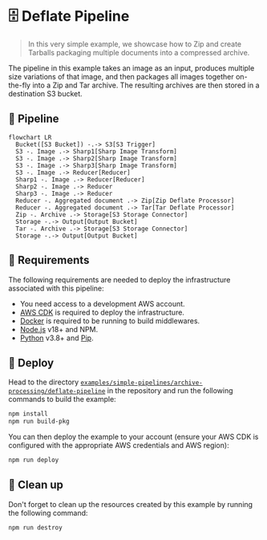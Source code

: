 # 🗄️ Deflate Pipeline

> In this very simple example, we showcase how to Zip and create Tarballs packaging multiple documents into a compressed archive.

The pipeline in this example takes an image as an input, produces multiple size variations of that image, and then packages all images together on-the-fly into a Zip and Tar archive. The resulting archives are then stored in a destination S3 bucket.

## :dna: Pipeline

```mermaid
flowchart LR
  Bucket([S3 Bucket]) -.-> S3[S3 Trigger]
  S3 -. Image .-> Sharp1[Sharp Image Transform]
  S3 -. Image .-> Sharp2[Sharp Image Transform]
  S3 -. Image .-> Sharp3[Sharp Image Transform]
  S3 -. Image .-> Reducer[Reducer]
  Sharp1 -. Image .-> Reducer[Reducer]
  Sharp2 -. Image .-> Reducer
  Sharp3 -. Image .-> Reducer
  Reducer -. Aggregated document .-> Zip[Zip Deflate Processor]
  Reducer -. Aggregated document .-> Tar[Tar Deflate Processor]
  Zip -. Archive .-> Storage[S3 Storage Connector]
  Storage -.-> Output[Output Bucket]
  Tar -. Archive .-> Storage[S3 Storage Connector]
  Storage -.-> Output[Output Bucket]
```

## 📝 Requirements

The following requirements are needed to deploy the infrastructure associated with this pipeline:

- You need access to a development AWS account.
- [AWS CDK](https://docs.aws.amazon.com/cdk/latest/guide/getting_started.html#getting_started_install) is required to deploy the infrastructure.
- [Docker](https://docs.docker.com/get-docker/) is required to be running to build middlewares.
- [Node.js](https://nodejs.org/en/download/) v18+ and NPM.
- [Python](https://www.python.org/downloads/) v3.8+ and [Pip](https://pip.pypa.io/en/stable/installation/).

## 🚀 Deploy

Head to the directory [`examples/simple-pipelines/archive-processing/deflate-pipeline`](/examples/simple-pipelines/archive-processing/deflate-pipeline) in the repository and run the following commands to build the example:

```bash
npm install
npm run build-pkg
```

You can then deploy the example to your account (ensure your AWS CDK is configured with the appropriate AWS credentials and AWS region):

```bash
npm run deploy
```

## 🧹 Clean up

Don't forget to clean up the resources created by this example by running the following command:

```bash
npm run destroy
```
